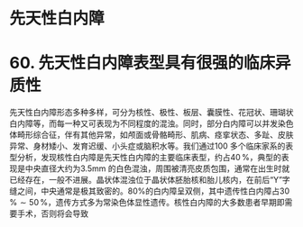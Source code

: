# 先天性白内障  
# 60. 先天性白内障表型具有很强的临床异质性  
先天性白内障形态多种多样，可分为核性、极性、板层、囊膜性、花冠状、珊瑚状白内障等，而每一种又可表现为不同程度的混浊。同时，部分白内障可以并发染色体畸形综合征，伴有其他异常，如颅面或骨骼畸形、肌病、痉挛状态、多趾、皮肤异常、身材矮小、发育迟缓、小头症或脑积水等。我们通过100 多个临床家系的表型分析，发现核性白内障是先天性白内障的主要临床表型，约占$40\,\%$，典型的表现是中央直径大约为$3.5\mathrm{mm}$ 的白色混浊，周围被清亮皮质包围，通常在出生时就已经存在，一般不进展。晶状体混浊位于晶状体胚胎核和胎儿核内，在前后“Y”字缝之间，中央通常是极其致密的。$80\%$的白内障呈双侧，其中遗传性白内障占$30\,\%\sim50\,\%$，遗传方式多为常染色体显性遗传。核性白内障的大多数患者早期即需要手术，否则将会导致  